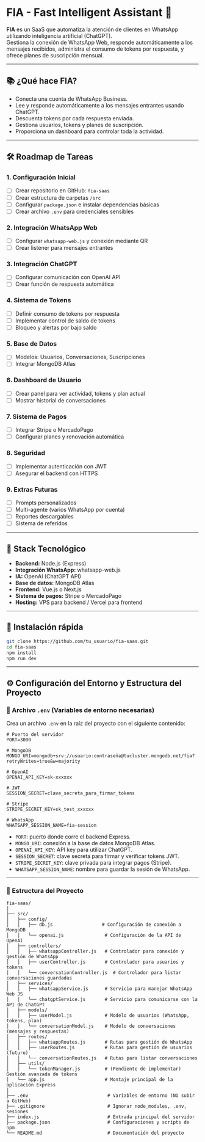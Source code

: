 # FIA - Fast Intelligent Assistant 🚀

**FIA** es un SaaS que automatiza la atención de clientes en WhatsApp utilizando inteligencia artificial (ChatGPT).  
Gestiona la conexión de WhatsApp Web, responde automáticamente a los mensajes recibidos, administra el consumo de tokens por respuesta, y ofrece planes de suscripción mensual.

---

## 📚 ¿Qué hace FIA?

- Conecta una cuenta de WhatsApp Business.
- Lee y responde automáticamente a los mensajes entrantes usando ChatGPT.
- Descuenta tokens por cada respuesta enviada.
- Gestiona usuarios, tokens y planes de suscripción.
- Proporciona un dashboard para controlar toda la actividad.

---

## 🛠️ Roadmap de Tareas

### 1. Configuración Inicial
- [ ] Crear repositorio en GitHub: `fia-saas`
- [ ] Crear estructura de carpetas `/src`
- [ ] Configurar `package.json` e instalar dependencias básicas
- [ ] Crear archivo `.env` para credenciales sensibles

### 2. Integración WhatsApp Web
- [ ] Configurar `whatsapp-web.js` y conexión mediante QR
- [ ] Crear listener para mensajes entrantes

### 3. Integración ChatGPT
- [ ] Configurar comunicación con OpenAI API
- [ ] Crear función de respuesta automática

### 4. Sistema de Tokens
- [ ] Definir consumo de tokens por respuesta
- [ ] Implementar control de saldo de tokens
- [ ] Bloqueo y alertas por bajo saldo

### 5. Base de Datos
- [ ] Modelos: Usuarios, Conversaciones, Suscripciones
- [ ] Integrar MongoDB Atlas

### 6. Dashboard de Usuario
- [ ] Crear panel para ver actividad, tokens y plan actual
- [ ] Mostrar historial de conversaciones

### 7. Sistema de Pagos
- [ ] Integrar Stripe o MercadoPago
- [ ] Configurar planes y renovación automática

### 8. Seguridad
- [ ] Implementar autenticación con JWT
- [ ] Asegurar el backend con HTTPS

### 9. Extras Futuras
- [ ] Prompts personalizados
- [ ] Multi-agente (varios WhatsApp por cuenta)
- [ ] Reportes descargables
- [ ] Sistema de referidos

---

## 🧐 Stack Tecnológico

- **Backend:** Node.js (Express)
- **Integración WhatsApp:** whatsapp-web.js
- **IA:** OpenAI (ChatGPT API)
- **Base de datos:** MongoDB Atlas
- **Frontend:** Vue.js o Next.js
- **Sistema de pagos:** Stripe o MercadoPago
- **Hosting:** VPS para backend / Vercel para frontend

---

## 🚀 Instalación rápida

```bash
git clone https://github.com/tu_usuario/fia-saas.git
cd fia-saas
npm install
npm run dev
```

---

## ⚙️ Configuración del Entorno y Estructura del Proyecto

### 📄 Archivo `.env` (Variables de entorno necesarias)

Crea un archivo `.env` en la raíz del proyecto con el siguiente contenido:

```dotenv
# Puerto del servidor
PORT=3000

# MongoDB
MONGO_URI=mongodb+srv://usuario:contraseña@tucluster.mongodb.net/fia?retryWrites=true&w=majority

# OpenAI
OPENAI_API_KEY=sk-xxxxxx

# JWT
SESSION_SECRET=clave_secreta_para_firmar_tokens

# Stripe
STRIPE_SECRET_KEY=sk_test_xxxxxx

# WhatsApp
WHATSAPP_SESSION_NAME=fia-session
```

- `PORT`: puerto donde corre el backend Express.
- `MONGO_URI`: conexión a la base de datos MongoDB Atlas.
- `OPENAI_API_KEY`: API key para utilizar ChatGPT.
- `SESSION_SECRET`: clave secreta para firmar y verificar tokens JWT.
- `STRIPE_SECRET_KEY`: clave privada para integrar pagos (Stripe).
- `WHATSAPP_SESSION_NAME`: nombre para guardar la sesión de WhatsApp.

---

### 📂 Estructura del Proyecto

```plaintext
fia-saas/
|
├── src/
│   ├── config/
│   │   ├── db.js                  # Configuración de conexión a MongoDB
│   │   └── openai.js               # Configuración de la API de OpenAI
│   ├── controllers/
│   │   ├── whatsappController.js   # Controlador para conexión y gestión de WhatsApp
│   │   ├── userController.js       # Controlador para usuarios y tokens
│   │   └── conversationController.js  # Controlador para listar conversaciones guardadas
│   ├── services/
│   │   ├── whatsappService.js      # Servicio para manejar WhatsApp Web JS
│   │   └── chatgptService.js       # Servicio para comunicarse con la API de ChatGPT
│   ├── models/
│   │   ├── userModel.js            # Modelo de usuarios (WhatsApp, tokens, plan)
│   │   └── conversationModel.js    # Modelo de conversaciones (mensajes y respuestas)
│   ├── routes/
│   │   ├── whatsappRoutes.js       # Rutas para gestión de WhatsApp
│   │   ├── userRoutes.js           # Rutas para gestión de usuarios (futuro)
│   │   └── conversationRoutes.js   # Rutas para listar conversaciones
│   ├── utils/
│   │   └── tokenManager.js         # (Pendiente de implementar) Gestión avanzada de tokens
│   └── app.js                      # Montaje principal de la aplicación Express
│
├── .env                             # Variables de entorno (NO subir a GitHub)
├── .gitignore                       # Ignorar node_modules, .env, sesiones
├── index.js                         # Entrada principal del servidor
├── package.json                     # Configuraciones y scripts de npm
└── README.md                        # Documentación del proyecto

```



